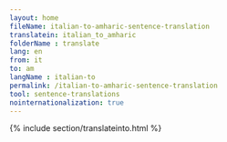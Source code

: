 ```yaml
---
layout: home
fileName: italian-to-amharic-sentence-translation
translatein: italian_to_amharic
folderName : translate
lang: en
from: it
to: am
langName : italian-to
permalink: /italian-to-amharic-sentence-translation
tool: sentence-translations
nointernationalization: true
---
```

{% include section/translateinto.html %}
